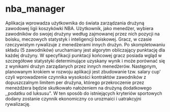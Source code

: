 # nba_manager
   Aplikacja wprowadza użytkownika do świata zarządzania drużyną zawodowej ligii koszykówki NBA. Użytkownik, jako menedżer, wybiera zawodników do swojej drużyny według zajmowanej przez nich pozycji na boisku, meczowych statystyk i inteligencji boiskowej. Gracz, w czasie rzeczywistym rywalizuje z menedżerami innych drużyn. Po skompletowaniu składu (5 zawodników) uruchamiany jest algorytm obliczający punktację dla każdej drużyny. W specyfikacji punktacji końcowej gracz posiada wgląd w szczegółowe statystyki determinujące uzyskany wynik i może porównać się z wynikami drużyn zarządanych przez innych menedżerów.
    Następnym, planowanym krokiem w rozwoju aplikacji jest zbudowanie tzw. salary cup' czyli wprowadzenie czynnika wysokości kontraktów zawodników z dopuszczalnym limitem per drużyna, którego przekroczenie przez meneżdżera będzie skutkowało nałożeniem na drużyną dodatkowego ,,podatku od luksusu". W ten sposób do istniejących kryteriów sportowych dodany zostanie czynnik ekonomiczny co urozmaici i uatrakcyjni rywalizację.

